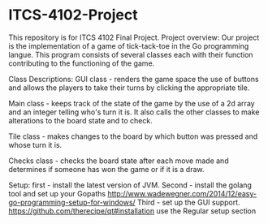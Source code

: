 # ITCS-4102-Project
This repository is for ITCS 4102 Final Project.
Project overview:
       Our project is the implementation of a game of tick-tack-toe in the Go programming langue. This program consists of several classes each with their function contributing to the functioning of the game. 

Class Descriptions:
GUI class - renders the game space the use of buttons and allows the players to take their turns by clicking the appropriate tile.

Main class - keeps track of the state of the game by the use of a 2d array and an integer telling who's turn it is. It also calls the other classes to make alterations to the board state and to check.

Tile class - makes changes to the board by which button was pressed and whose turn it is.

Checks class - checks the board state after each move made and determines if someone has won the game or if it is a draw.

Setup:
first - install the latest version of JVM.
Second - install the golang tool and set up your Gopaths http://www.wadewegner.com/2014/12/easy-go-programming-setup-for-windows/
Third - set up the GUI support. https://github.com/therecipe/qt#installation use the Regular setup section
